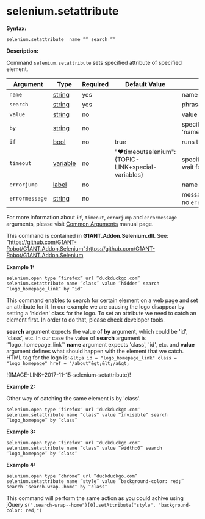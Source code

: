 # selenium.setattribute

**Syntax:**

```G1ANT
selenium.setattribute  name ‴‴ search ‴‴

```

**Description:**

Command `selenium.setattribute` sets specified attribute of specified element. 

| Argument | Type | Required | Default Value | Description |
| -------- | ---- | -------- | ------------- | ----------- |
|`name` | [string](https://github.com/G1ANT-Robot/G1ANT.Manual/blob/master/G1ANT-Language/Structures/bool.md) | yes |  | name of attribute to set value of |
|`search` | [string](https://github.com/G1ANT-Robot/G1ANT.Manual/blob/master/G1ANT-Language/Structures/bool.md) | yes |  | phrase to find element by |
|`value` | [string](https://github.com/G1ANT-Robot/G1ANT.Manual/blob/master/G1ANT-Language/Structures/bool.md) | no |  | value to set  |
|`by`| [string](https://github.com/G1ANT-Robot/G1ANT.Manual/blob/master/G1ANT-Language/Structures/bool.md) | no | | specifies an element selector, accepts 'name','text','title','class','id','selector','query','jquery' |
|`if`| [bool](https://github.com/G1ANT-Robot/G1ANT.Manual/blob/master/G1ANT-Language/Structures/bool.md) | no | true | runs the command only if condition is true |
|`timeout`| [variable](https://github.com/G1ANT-Robot/G1ANT.Manual/blob/master/G1ANT-Language/Special-Characters/variable.md) | no | "♥timeoutselenium":{TOPIC-LINK+special-variables} | specifies time in milliseconds for G1ANT.Robot to wait for the command to be executed |
|`errorjump` | [label](https://github.com/G1ANT-Robot/G1ANT.Manual/blob/master/G1ANT-Language/Structures/bool.md) | no | | name of the label to jump to if given `timeout` expires |
|`errormessage`| [string](https://github.com/G1ANT-Robot/G1ANT.Manual/blob/master/G1ANT-Language/Structures/bool.md) | no |  | message that will be shown in case error occurs and no `errorjump` argument is specified |

For more information about `if`, `timeout`, `errorjump` and `errormessage` arguments, please visit [Common Arguments](https://github.com/G1ANT-Robot/G1ANT.Manual/blob/master/G1ANT-Language/Common-Arguments.md)  manual page.

This command is contained in **G1ANT.Addon.Selenium.dll**.
See: "https://github.com/G1ANT-Robot/G1ANT.Addon.Selenium":https://github.com/G1ANT-Robot/G1ANT.Addon.Selenium

**Example 1:**
 
```G1ANT
selenium.open type ‴firefox‴ url ‴duckduckgo.com‴
selenium.setattribute name ‴class‴ value ‴hidden‴ search ‴logo_homepage_link‴ by ‴id‴

```

This command enables to search for certain element on a web page and set an attribute for it. In our example we are causing the logo disappear by setting a 'hidden' class for the logo.
To set an attribute we need to catch an element first. In order to do that, please check developer tools. 

**search** argument expects the value of **by** argument, which could be 'id', 'class', etc. In our case the value of **search** argument is ‴logo_homepage_link‴
**name** argument expects 'class', 'id', etc. and **value** argument defines what should happen with the element that we catch.  
HTML tag for the logo is:
`&lt;a id = "logo_homepage_link" class = "logo_homepage" href = "/about"&gt;&lt;/a&gt;`

!{IMAGE-LINK+2017-11-15-selenium-setattribute}! 

**Example 2:**

Other way of catching the same element is by 'class'.

```G1ANT
selenium.open type ‴firefox‴ url ‴duckduckgo.com‴
selenium.setattribute name ‴class‴ value ‴invisible‴ search ‴logo_homepage‴ by ‴class‴

```

**Example 3:**

```G1ANT
selenium.open type ‴firefox‴ url ‴duckduckgo.com‴
selenium.setattribute name ‴class‴ value ‴width:0‴ search ‴logo_homepage‴ by ‴class‴

```

**Example 4:**

```G1ANT
selenium.open type ‴chrome‴ url ‴duckduckgo.com‴
selenium.setattribute name ‴style‴ value ‴background-color: red;‴ search ‴search-wrap--home‴ by ‴class‴

```

This command will perform the same action as you could achive using jQuery `$(".search-wrap--home")[0].setAttribute("style", "background-color: red;")`